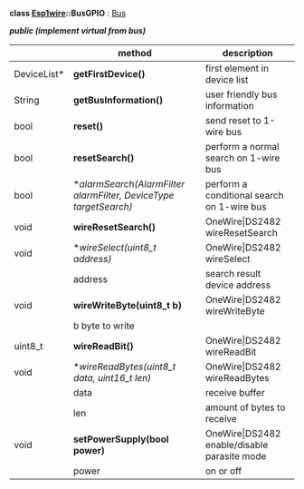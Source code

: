 **class [Esp1wire](./Esp1wire.md)::BusGPIO** : [Bus](./Bus.md)

***public (implement virtual from bus)***

| | method | description |
| --- | --- | --- |
| DeviceList\* | **getFirstDevice()** | first element in device list |
| String | **getBusInformation()** | user friendly bus information |
| bool | **reset()** | send reset to 1-wire bus |
| bool | **resetSearch()** | perform a normal search on 1-wire bus |
| bool | **alarmSearch(AlarmFilter *alarmFilter, DeviceType targetSearch)** | perform a conditional search on 1-wire bus |
| void | **wireResetSearch()** | OneWire\|DS2482 wireResetSearch |
| void | **wireSelect(uint8_t *address)** | OneWire\|DS2482 wireSelect |
| | address | search result device address |
| void | **wireWriteByte(uint8_t b)** | OneWire\|DS2482 wireWriteByte |
| | b byte to write |
| uint8_t | **wireReadBit()** | OneWire\|DS2482 wireReadBit |
| void | **wireReadBytes(uint8_t *data, uint16_t len)** | OneWire\|DS2482 wireReadBytes |
| | data | receive buffer |
| | len | amount of bytes to receive |
| void | **setPowerSupply(bool power)** | OneWire\|DS2482 enable/disable parasite mode |
| | power | on or off |
